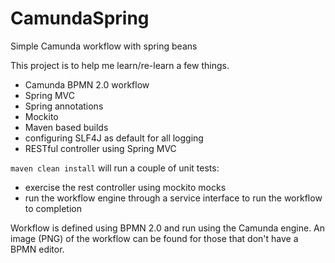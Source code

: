 # CamundaSpring
Simple Camunda workflow with spring beans

This project is to help me learn/re-learn a few things.
* Camunda BPMN 2.0 workflow
* Spring MVC
* Spring annotations
* Mockito
* Maven based builds
* configuring SLF4J as default for all logging
* RESTful controller using Spring MVC

<code>maven clean install</code> will run a couple of unit tests:
* exercise the rest controller using mockito mocks
* run the workflow engine through a service interface to run the workflow to completion

Workflow is defined using BPMN 2.0 and run using the Camunda engine. An image (PNG) of the workflow can
be found for those that don't have a BPMN editor.
